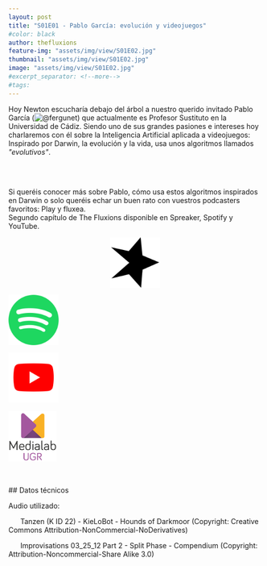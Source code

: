 ```yaml
---
layout: post
title: "S01E01 - Pablo García: evolución y videojuegos"
#color: black
author: thefluxions
feature-img: "assets/img/view/S01E02.jpg"
thumbnail: "assets/img/view/S01E02.jpg"
image: "assets/img/view/S01E02.jpg"
#excerpt_separator: <!--more-->
#tags: 
---
```


Hoy Newton escucharía debajo del árbol a nuestro querido invitado Pablo García (![@fergunet](https://twitter.com/fergunet)) que actualmente es Profesor Sustituto en la Universidad de Cádiz. Siendo uno de sus grandes pasiones e intereses hoy charlaremos con él sobre la Inteligencia Artificial aplicada a videojuegos: Inspirado por Darwin, la evolución y la vida, usa unos algoritmos llamados *"evolutivos"*.

<img source="https://raw.githubusercontent.com/thefluxions/thefluxions.github.io/master/assets/img/view/S01E02_1.jpg" width="250" align=" right">
<img source="https://raw.githubusercontent.com/thefluxions/thefluxions.github.io/master/assets/img/view/S01E02_2.jpg" width="250" align=" right">

<br>Si queréis conocer más sobre Pablo, cómo usa estos algoritmos inspirados en Darwin o solo queréis echar un buen rato con vuestros podcasters favoritos: Play y fluxea.
<br>Segundo capítulo de The Fluxions disponible en Spreaker, Spotify y YouTube.
<br>
<p align="center">
<a href="https://www.spreaker.com/user/radiolabugr/entrevista-fergu" target="_blank"><img src="https://raw.githubusercontent.com/thefluxions/thefluxions.github.io/master/assets/img/archive/spreaker-logo.png" height="100" align="center"></a>

<a href="https://open.spotify.com/episode/68VQHSZxrb1fBbPd0PgGPC?si=WhLqhggaSE6nHKec73jYIA" target="_blank"><img src="https://raw.githubusercontent.com/thefluxions/thefluxions.github.io/master/assets/img/archive/spotify-logo.png" height="100" align="center"></a>

<a href="" target="_blank"><img src="https://raw.githubusercontent.com/thefluxions/thefluxions.github.io/master/assets/img/archive/youtube-logo.png" height="100" align="center"></a>
<br><br>
<a href="https://medialab.ugr.es/noticias/novedades-semanales-en-radiolabugr/" target="_blank"><img src="https://raw.githubusercontent.com/thefluxions/thefluxions.github.io/master/assets/img/archive/medialab-logo.png" height="100" align="center"></a>
</p>
<br><br>
## Datos técnicos

Audio utilizado:

&nbsp;&nbsp;&nbsp;&nbsp;&nbsp;&nbsp;Tanzen (K ID 22) - KieLoBot - Hounds of Darkmoor (Copyright: Creative Commons Attribution-NonCommercial-NoDerivatives)

&nbsp;&nbsp;&nbsp;&nbsp;&nbsp;&nbsp;Improvisations 03_25_12 Part 2 - Split Phase - Compendium (Copyright: Attribution-Noncommercial-Share Alike 3.0)